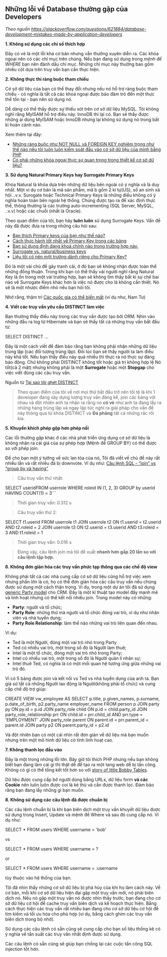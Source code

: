 ## Những lỗi về Database thường gặp của Developers

_Theo nguồn https://stackoverflow.com/questions/621884/database-development-mistakes-made-by-application-developers_

**1. Không sử dụng các chỉ số thích hợp**

Đây có vẻ là một lỗi khá cơ bản nhưng vẫn thường xuyên diễn ra. Các khóa ngoại nên có các chỉ mục trên chúng. Nếu bạn đang sử dụng trong *mệnh đề WHERE* bạn nên đánh dấu chỉ mục. 
Những chỉ mục này thường bao gồm nhiều cột dựa trên truy vấn bạn cần thực hiện.

**2. Không thực thi ràng buộc tham chiếu**

Cơ sở dữ liệu của bạn có thể thay đổi nhưng nếu nó hỗ trợ ràng buộc tham chiếu - có nghĩa là tất cả các khoá ngoại được bảo đảm trỏ đến một thực thể tồn tại - bạn nên sử dụng nó.

Dễ dàng có thể thấy được sự thiếu xót trên cơ sở dữ liệu MySQL. Tôi không nghĩ rằng MyISAM hỗ trợ điều này. InnoDB thì lại có. Bạn sẽ thấy được những ai dùng MyISAM hoặc InnoDB nhưng lại không sử dụng nó trong bất kì hoàn cảnh nào.

Xem thêm tại đây:

- [Những ràng buộc như NOT NULL và FOREIGN KEY nghiêm trọng như thế nào nếu tôi luôn luôn kiểm soát đầu vào cơ sở dữ liệu của mình bằng PHP](https://stackoverflow.com/questions/382309/how-important-are-constraints-like-not-null-and-foreign-key-if-ill-always-contr)
- [Có phải những khóa ngoại thực sự quan trọng trong thiết kế cơ sở dữ liệu?](https://stackoverflow.com/questions/18717/are-foreign-keys-really-necessary-in-a-database-design)

**3. Sử dụng Natural Primary Keys hay Surrogate Primary Keys**

Khóa Natural là khóa dựa trên những dữ liệu bên ngoài có ý nghĩa và là duy nhất. Một ví dụ cơ bản là mã sản phẩm, mã b gồm 2 kí tự(US), số an sinh xã hội ..v.v. Surogate hoặc Technical Primary Keys là những điều không có ý nghĩa hoàn toàn bên ngoài hệ thống. Chúng được tạo ra để xác định thực thể, thông thường là các trường auto-incrementing (SQL Server, MySQL, ..v.v) hoặc các chuỗi (nhất là Oracle).

Theo quan điểm của tôi, bạn hãy **luôn luôn** sử dụng Surrogate Keys. Vấn đề này đã được đưa ra trong những câu hỏi sau:

- [Bạn thích Primary keys của bạn như thế nào?](https://stackoverflow.com/questions/404040/how-do-you-like-your-primary-keys)
- [Cách thực hành tốt nhất về Primary Key trong các bảng](https://stackoverflow.com/questions/337503/whats-the-best-practice-for-primary-keys-in-tables)
- [Bạn sử dụng định dạng khoá chính nào trong trường hợp này.](https://stackoverflow.com/questions/506164/which-format-of-primary-key-would-you-use-in-this-situation)
- [Surrogate vs. natural/business keys](https://stackoverflow.com/questions/63090/surrogate-vs-natural-business-keys)
- [Liệu tôi có nên một trường dành riêng cho Primary Key?](https://stackoverflow.com/questions/166750/should-i-have-a-dedicated-primary-key-field)

Đó là một vài chủ đề gây tranh cãi, ở đó bạn sẽ không nhận được toàn thể những đồng thuận. Trong khi bạn có thể thấy vài người nghĩ rằng Natural Key là ổn trong một vài trường hợp, bạn sẽ không tìm thấy bất kì sự chê bai nào về Surrogate Keys khác hơn là việc nó được cho là không cần thiết. Nó sẽ là một nhược điểm nhỏ nếu bạn hỏi tôi.

Nhớ rằng, thậm trí [Các quốc gia có thể biến mất](http://en.wikipedia.org/wiki/ISO_3166-1) (ví dụ như, Nam Tư)

**4. Viết các truy vấn yêu cầu DISTINCT làm việc**

Bạn thường thấy điều này trong các truy vấn được tạo bởi ORM. Nhìn vào những đầu ra log từ Hibernate và bạn sẽ thấy tất cả những truy vấn bắt đầu từ:

SELECT DISTINCT ...

Đây là một cách viết để đảm bảo rằng bạn không phải nhận những dữ liệu trùng lặp (các đối tượng trùng lặp). Đôi lúc bạn sẽ thấy người ta làm điều này khá tốt. Nếu bạn thấy điều này quá nhiều thì thực ra nó thực sự đáng báo động. Chứ không phải DISTINCT không tốt hoặc giá trị không hợp lệ
Nó tốt(cả 2 mặt) nhưng không phải là một **Surrogate** hoặc một **Stopgap** cho việc viết đúng các câu truy vấn.

Nguồn từ [Tại sao tôi ghét DISTINCT](http://weblogs.sqlteam.com/markc/archive/2008/11/11/60752.aspx)

> Theo quan điểm của tôi về nơi mọi thứ bắt đầu trở nên tồi tệ là khi 1 developer đang xây dựng lượng truy vấn đáng kể, join các bảng với nhau và đột nhiên anh ta nhận ra rằng nó **có vẻ** như anh ta đang lấy ra những hàng trùng lặp và ngay lập tức nghĩ ra giải pháp cho vấn đề này thông qua từ khóa DISTINCT và **Đá phăng** tất cả những rắc rối kia.

**5. Khuyến khích phép gộp hơn phép nối**

Các lỗi thường gặp khác ở các nhà phát triển ứng dụng cơ sở dữ liệu là không nhận ra cái giá của sự phép hợp (Mệnh đề GROUP BY) có thể được so với phép join.

Để cho bạn một ý tưởng về sức lan tỏa của nó, Tôi đã viết về chủ đề này rất nhiều lần và rất nhiều đã bị downvote. Ví dụ như:
[Câu lệnh SQL - “join” vs “group by và having”](https://stackoverflow.com/questions/477006/sql-statement-join-vs-group-by-and-having/477013#477013)

> Câu truy vấn thứ nhất:

SELECT useridFROM userrole WHERE roleid IN (1, 2, 3) GROUP by userid HAVING COUNT(1) = 3```

> Thời gian truy vấn: 0.312 s

> Câu truy vấn thứ 2:

SELECT t1.userid FROM userrole t1 JOIN userrole t2 ON t1.userid = t2.userid AND t2.roleid = 2 JOIN userrole t3 ON t2.userid = t3.userid AND t3.roleid = 3 AND t1.roleid = 1

> Thời gian truy vấn: 0.016 s

> Đúng vậy, câu lệnh join mà tôi đề xuất **nhanh hơn gấp 20 lần so với câu lệnh tập hợp.**

**6. Không đơn giản hóa các truy vấn phức tạp thông qua các chế độ view**

Không phải tất cả các nhà cung cấp cơ sở dữ liệu cũng hỗ trợ việc xem nhưng phần lớn là có, họ có thể đơn giản hóa các câu truy vấn nếu chúng được sử dụng một cách thận trọng. 
Ví dụ, trong một dự án tôi đã sử dụng [generic Party model](http://www.tdan.com/view-articles/5014/) cho CRM. Đây là một kĩ thuật tạo model đầy mạnh mẽ và linh hoạt nhưng có thể kết nối nhiều join. Trong model này có những:

- **Party**: người và tổ chức;
- **Party Role**: những thứ mà người và tổ chức đóng vai trò, ví dụ như nhân viên và nhà tuyển dụng;
- **Party Role Relationship**: làm thế nào những vai trò liên quan đến nhau.

Ví dụ:

- Ted là một Người, đóng một vai trò nhỏ trong Party
- Ted có nhiều vai trò, một trong số đó là Người làm thuê;
- Intel là một tổ chức, đóng một vai trò nhỏ trong Party;
- Intel có nhiều vai trò, một trong số đó là Người quản lí nhân sự;
- Intel thuê Ted, có nghĩa là có một mối quan hệ tương ứng giữa những vai trò đó.

Vì có 5 bảng được join và kết nối vs Ted vs nhà tuyển dụng của anh ta. Bạn giả sử tất cả những Người lao động là Người(không phải tổ chức) và cung cấp chế độ trợ giúp:

CREATE VIEW vw_employee AS
SELECT p.title, p.given_names, p.surname, p.date_of_birth, p2.party_name employer_name
FROM person p
JOIN party py ON py.id = p.id
JOIN party_role child ON p.id = child.party_id
JOIN party_role_relationship prr ON child.id = prr.child_id AND prr.type = 'EMPLOYMENT'
JOIN party_role parent ON parent.id = prr.parent_id = parent.id
JOIN party p2 ON parent.party_id = p2.id


Và đột nhiên bạn có một cái nhìn rất đơn giản về dữ liệu mà bạn muốn nhưng trên một mô hình dữ liệu có tính linh hoạt cao.

**7. Không thanh lọc đầu vào**

Đây là một trong những lỗi lớn. Bây giờ tôi thích PHP nhưng nếu bạn không biết bạn đang làm cái gì thì thật dễ để tạo ra một tang web dễ bị tấn công. Không có gì có thể tổng kết tốt hơn so với [story of little Bobby Tables](http://xkcd.com/327/).

Dữ liệu được cung cấp bở người dùng bằng URLs, dữ liệu form **và các Cookie** nên luôn luôn được coi là kẻ thù và cần được thanh lọc. Đảm bảo rằng bạn đang lấy những gì bạn muốn.

**8. Không sử dụng các câu lệnh đã được chuẩn bị**

Các câu lệnh chuẩn bị là khi bạn biên dịch một truy vấn khuyết dữ liệu được sử dụng trong Insert, Update và 
mệnh đề Where và sau đó cung cấp nó. Ví dụ như:

SELECT * FROM users WHERE username = 'bob'

vs

SELECT * FROM users WHERE username = ?

or

SELECT * FROM users WHERE username = :username

tùy thuộc vào hệ thống của bạn.

Tôi đã nhìn thấy những cơ sở dữ liệu bị phá hủy của khi họ làm cách này. Về cơ bản, mỗi khi cơ sở dữ liệu hiện đại gặp một truy vấn mới, nó phải biên dịch nó. Nếu nó gặp một truy vấn nó được nhìn thấy trước, bạn đang cho cơ sở dữ liệu cơ hội để cache truy vấn biên dịch và kế hoạch thực hiện. Bằng cách thực hiện các truy vấn rất nhiều bạn đang cho cơ sở dữ liệu cơ hội để tìm kiếm và tối ưu hóa cho phù hợp (ví dụ, bằng cách ghim các truy vấn biên dịch trong bộ nhớ).

Sử dụng các câu lệnh có sẵn cũng sẽ cung cấp cho bạn số liệu thống kê có ý nghĩa về tần suất các truy vấn nhất định được sử dụng.

Các câu lệnh có sẵn cũng sẽ giúp bạn chống lại các cuộc tấn công SQL injection tốt hơn.








